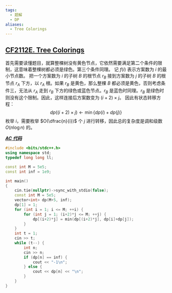 ```yaml
---
tags:
  - 题解
  - DP
aliases:
  - Tree Colorings
---
```

## [CF2112E. Tree Colorings](https://codeforces.com/contest/2112/problem/E)

首先需要读懂题目，就算整棵树没有黄色节点，它依然需要满足第二个条件的限制，这意味着整棵树都必须是绿色。第三个条件同理。
记 $f(i)$ 表示方案数为 $i$ 的最小节点数。
把一个方案数为 $i$ 的子树 $B$ 的根节点 $r_B$ 接到方案数为 $j$ 的子树 $B$ 的根节点 $r_A$ 下方，以 $r_A$ 根。如果 $r_B$ 是黄色，那么整棵 $B$ 都必须是黄色，否则考虑条件三，无法从 $r_A$ 走到 $r_B$ 下方的绿色或蓝色节点。$r_B$ 是蓝色时同理。$r_B$ 是绿色时则没有这个限制。因此，这样连接后方案数变为 $(i+2)\times j$。
因此有状态转移方程：
$$
dp\bigg((i+2)\times j\bigg)\leftarrow\min\{dp(i)+dp(j)\}
$$
枚举 $i$，需要枚举 $O(\dfrac{n}{i})$ 个 $j$ 进行转移，因此总的复杂度是调和级数 $O(n\log n)$ 的。

[***AC 代码***](https://codeforces.com/contest/2112/submission/325974304)

```cpp
#include <bits/stdc++.h>
using namespace std;
typedef long long ll;

const int M = 5e5;
const int inf = 1e9;

int main()
{
	cin.tie(nullptr)->sync_with_stdio(false);
	const int M = 5e5;
	vector<int> dp(M+5, inf);
	dp[1] = 1;
	for (int i = 1; i <= M; ++i) {
		for (int j = 1; (i+2)*j <= M; ++j) {
			dp[(i+2)*j] = min(dp[(i+2)*j], dp[i]+dp[j]);
		}
	}
	int t = 1;
	cin >> t;
	while (t--) {
		int n;
		cin >> n;
		if (dp[n] == inf) {
			cout << "-1\n";
		} else {
			cout << dp[n] << "\n";
		}
	}
}

```
